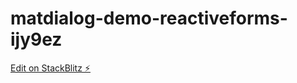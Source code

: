 # matdialog-demo-reactiveforms-ijy9ez

[Edit on StackBlitz ⚡️](https://stackblitz.com/edit/matdialog-demo-reactiveforms-ijy9ez)